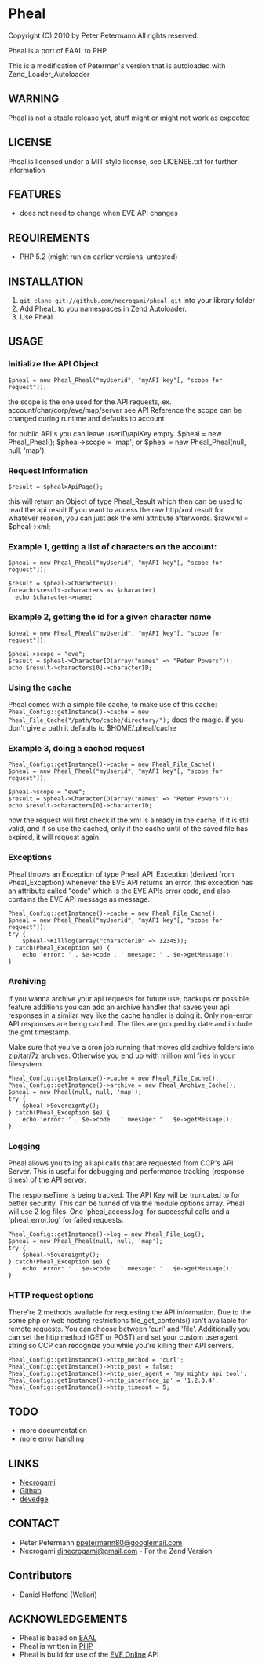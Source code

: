 # Pheal

Copyright (C) 2010 by Peter Petermann
All rights reserved.

Pheal is a port of EAAL to PHP

This is a modification of Peterman's version that is autoloaded with Zend_Loader_Autoloader

## WARNING
Pheal is not a stable release yet,
stuff might or might not work as expected

## LICENSE
Pheal is licensed under a MIT style license, see LICENSE.txt
for further information

## FEATURES
- does not need to change when EVE API changes

## REQUIREMENTS
- PHP 5.2 (might run on earlier versions, untested)


## INSTALLATION
1. `git clone git://github.com/necrogami/pheal.git` into your library folder
2. Add Pheal_ to you namespaces in Zend Autoloader.
3. Use Pheal

## USAGE

### Initialize the API Object
    $pheal = new Pheal_Pheal("myUserid", "myAPI key"[, "scope for request"]);
the scope is the one used for the API requests, ex. account/char/corp/eve/map/server see API Reference the scope can be changed during runtime and defaults to account

for public API's you can leave userID/apiKey empty.
    $pheal = new Pheal_Pheal();
    $pheal->scope = 'map';
or
    $pheal = new Pheal_Pheal(null, null, 'map');

### Request Information
    $result = $pheal>ApiPage();
this will return an Object of type Pheal_Result which then can be used to read the api result
If you want to access the raw http/xml result for whatever reason, you can just ask the xml 
attribute afterwords.
    $rawxml = $pheal->xml;

### Example 1, getting a list of characters on the account:
    $pheal = new Pheal_Pheal("myUserid", "myAPI key"[, "scope for request"]);

    $result = $pheal->Characters();
    foreach($result->characters as $character)
      echo $character->name;

### Example 2, getting the id for a given character name
    $pheal = new Pheal_Pheal("myUserid", "myAPI key"[, "scope for request"]);

    $pheal->scope = "eve";
    $result = $pheal->CharacterID(array("names" => "Peter Powers"));
    echo $result->characters[0]->characterID;

### Using the cache
Pheal comes with a simple file cache, to make use of this cache:
`Pheal_Config::getInstance()->cache = new Pheal_File_Cache("/path/to/cache/directory/");`
does the magic. if you don't give a path it defaults to $HOME/.pheal/cache

### Example 3, doing a cached request
    Pheal_Config::getInstance()->cache = new Pheal_File_Cache();
    $pheal = new Pheal_Pheal("myUserid", "myAPI key"[, "scope for request"]);

    $pheal->scope = "eve";
    $result = $pheal->CharacterID(array("names" => "Peter Powers"));
    echo $result->characters[0]->characterID;

now the request will first check if the xml is already in the cache, if it is still valid, and if so use the cached, only if the cache until of the saved file has expired, it will request again.

### Exceptions
Pheal throws an Exception of type Pheal_API_Exception (derived from Pheal_Exception)
whenever the EVE API returns an error, this exception has an attribute called "code"
which is the EVE APIs error code, and also contains the EVE API message as message.

    Pheal_Config::getInstance()->cache = new Pheal_File_Cache();
    $pheal = new Pheal_Pheal("myUserid", "myAPI key"[, "scope for request"]);
    try {
        $pheal->Killlog(array("characterID" => 12345));
    } catch(Pheal_Exception $e) {
        echo 'error: ' . $e->code . ' meesage: ' . $e->getMessage();
    }

### Archiving
If you wanna archive your api requests for future use, backups or possible feature 
additions you can add an archive handler that saves your api responses in a similar
way like the cache handler is doing it. Only non-error API responses are being cached.
The files are grouped by date and include the gmt timestamp.

Make sure that you've a cron job running that moves old archive folders into zip/tar/7z 
archives. Otherwise you end up with million xml files in your filesystem.

    Pheal_Config::getInstance()->cache = new Pheal_File_Cache();
    Pheal_Config::getInstance()->archive = new Pheal_Archive_Cache();
    $pheal = new Pheal(null, null, 'map');
    try {
        $pheal->Sovereignty();
    } catch(Pheal_Exception $e) {
        echo 'error: ' . $e->code . ' meesage: ' . $e->getMessage();
    }

### Logging
Pheal allows you to log all api calls that are requested from CCP's API Server. This
is useful for debugging and performance tracking (response times) of the API server.

The responseTime is being tracked. The API Key will be truncated to for better 
security. This can be turned of via the module options array. Pheal will use 2 log files.
One 'pheal_access.log' for successful calls and a 'pheal_error.log' for failed requests.

    Pheal_Config::getInstance()->log = new Pheal_File_Log();
    $pheal = new Pheal_Pheal(null, null, 'map');
    try {
        $pheal->Sovereignty();
    } catch(Pheal_Exception $e) {
        echo 'error: ' . $e->code . ' meesage: ' . $e->getMessage();
    }

### HTTP request options
There're 2 methods available for requesting the API information. Due to the some 
php or web hosting restrictions file_get_contents() isn't available for remote 
requests. You can choose between 'curl' and 'file'. Additionally you can set the 
http method (GET or POST) and set your custom useragent string so CCP can recognize
you while you're killing their API servers.

    Pheal_Config::getInstance()->http_method = 'curl';
    Pheal_Config::getInstance()->http_post = false;
    Pheal_Config::getInstance()->http_user_agent = 'my mighty api tool';
    Pheal_Config::getInstance()->http_interface_ip' = '1.2.3.4';
    Pheal_Config::getInstance()->http_timeout = 5;
    
## TODO
- more documentation
- more error handling

## LINKS
- [Necrogami](http://github.com/necrogami/pheal)
- [Github](http://github.com/ppetermann/pheal)
- [devedge](http://devedge.eu/project/pheal/)

## CONTACT
- Peter Petermann <ppetermann80@googlemail.com>
- Necrogami <djnecrogami@gmail.com> - For the Zend Version

## Contributors
- Daniel Hoffend (Wollari)

## ACKNOWLEDGEMENTS
- Pheal is based on [EAAL](http://github.com/ppetermann/eaal)
- Pheal is written in [PHP](http://php.net)
- Pheal is build for use of the [EVE Online](http://eveonline.com) API

